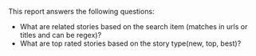 This report answers the following questions:

- What are related stories based on the search item (matches in urls or titles and can be regex)?
- What are top rated stories based on the story type(new, top, best)?